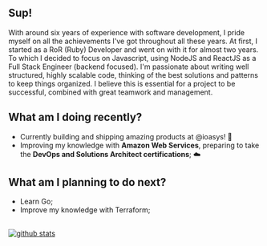 ## Sup!

With around six years of experience with software development, I pride myself on all the achievements I've got throughout all these years. At first, I started as a RoR (Ruby) Developer and went on with it for almost two years. To which I decided to focus on Javascript, using NodeJS and ReactJS as a Full Stack Engineer (backend focused). I'm passionate about writing well structured, highly scalable code, thinking of the best solutions and patterns to keep things organized. I believe this is essential for a project to be successful, combined with great teamwork and management.

## What am I doing recently?

- Currently building and shipping amazing products at @ioasys! :rocket:
- Improving my knowledge with **Amazon Web Services**, preparing to take the **DevOps and Solutions Architect certifications**; :cloud:

## What am I planning to do next?

- Learn Go;
- Improve my knowledge with Terraform;

##

[![github stats](https://github-readme-stats.vercel.app/api?username=lucas-a-pelegrino&count_private=true&show_icons=true&theme=graywhite)](https://github.com/anuraghazra/github-readme-stats)


